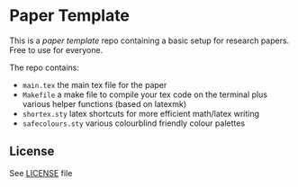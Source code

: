 # Paper Template
This is a *paper template* repo containing a basic setup for research papers. Free to use for everyone.

The repo contains:
- `main.tex` the main tex file for the paper
- `Makefile` a make file to compile your tex code on the terminal plus various helper functions (based on latexmk)
- `shortex.sty` latex shortcuts for more efficient math/latex writing
- `safecolours.sty` various colourblind friendly colour palettes 

## License
See [LICENSE](LICENSE) file
